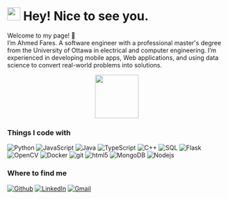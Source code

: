 <h1><img src="https://emojis.slackmojis.com/emojis/images/1531849430/4246/blob-sunglasses.gif?1531849430" width="30"/> Hey! Nice to see you.</h1>


<p>Welcome to my page! 👋 </br>I’m Ahmed Fares. A software engineer with a professional master's degree from the University of Ottawa in electrical and computer engineering. I’m experienced in developing mobile apps, Web applications, and using data science to convert real-world problems into solutions. </p>
<div id="header" align="center">
  <img src="https://media.giphy.com/media/M9gbBd9nbDrOTu1Mqx/giphy.gif" width="100"/>
</div>

<h3>Things I code with</h3>

<p>
  <img alt="Python" src="https://img.shields.io/badge/-Python-000?&logo=Python" /> 
  <img alt="JavaScript" src="https://img.shields.io/badge/-JavaScript-000?&logo=JavaScript" /> 
  <img alt="Java" src="https://img.shields.io/badge/-Java-000?&logo=Java&logoColor=007396" />
  <img alt="TypeScript" src="https://img.shields.io/badge/-TypeScript-000?&logo=TypeScript" />
  <img alt="C++" src="https://img.shields.io/badge/-C++-000?&logo=c%2b%2b&logoColor=00599C" />
  <img alt="SQL" src="https://img.shields.io/badge/-SQL-000?&logo=MySQL" /> 
  <img alt="Flask" src="https://img.shields.io/badge/Flask-000?&logo=flask&logoColor=white" /> 
  <img alt="OpenCV" src="https://img.shields.io/badge/OpenCV-27338e?&logo=OpenCV&logoColor=white" />
  <img alt="Docker" src="https://img.shields.io/badge/-Docker-46a2f1?&logo=docker&logoColor=white" />
  <img alt="git" src="https://img.shields.io/badge/-Git-F05032?&logo=git&logoColor=white" />
  <img alt="html5" src="https://img.shields.io/badge/-HTML5-E34F26?&logo=html5&logoColor=white" />
  <img alt="MongoDB" src="https://img.shields.io/badge/-MongoDB-13aa52?&logo=mongodb&logoColor=white" />
  <img alt="Nodejs" src="https://img.shields.io/badge/-Nodejs-43853d?&logo=Node.js&logoColor=white" />
 </p>

<h3>Where to find me</h3>
<p><a href="https://github.com/A-Fares" target="_blank"><img alt="Github" src="https://img.shields.io/badge/GitHub-%2312100E.svg?&style=for-the-badge&logo=Github&logoColor=white" /></a>
  <a href="https://www.linkedin.com/in/ahmed-fares-363aa1192/" target="_blank"><img alt="LinkedIn" src="https://img.shields.io/badge/linkedin-%230077B5.svg?&style=for-the-badge&logo=linkedin&logoColor=white" /></a>
  <a href="mailto:ahmedfaresa10@gmail.com" target="_blank"><img alt="Gmail" src="https://img.shields.io/badge/-ahmedfaresa10-c14438?style=flat&logo=Gmail&logoColor=white&link=mailto:ahmedfaresa10@gmail.com" /></a>
</p>
